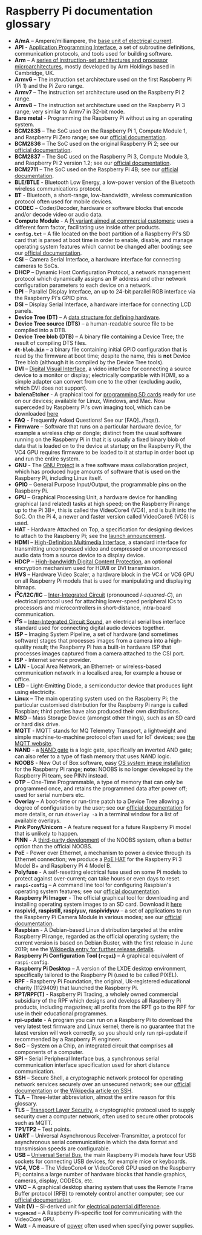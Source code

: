 # Raspberry Pi documentation glossary

- **A/mA** – Ampere/milliampere, the [base unit of electrical current](https://en.wikipedia.org/wiki/Ampere).
- **API** - [Application Programming Interface](https://en.wikipedia.org/wiki/Application_programming_interface), a set of subroutine definitions, communication protocols, and tools used for building software.
- **Arm** – A [series of instruction-set architectures and processor microarchitectures](https://en.wikipedia.org/wiki/Arm_architecture), mostly developed by Arm Holdings based in Cambridge, UK.
- **Armv6** – The instruction set architecture used on the first Raspberry Pi (Pi 1) and the Pi Zero range.
- **Armv7** – The instruction set architecture used on the Raspberry Pi 2 range.
- **Armv8** – The instruction set architecture used on the Raspberry Pi 3 range; very similar to Armv7 in 32-bit mode.
- **Bare metal** - Programming the Raspberry Pi without using an operating system.
- **BCM2835** – The SoC used on the Raspberry Pi 1, Compute Module 1, and Raspberry Pi Zero range; see our [official documentation](../hardware/raspberrypi/bcm2835/README.md).
- **BCM2836** – The SoC used on the original Raspberry Pi 2; see our [official documentation](../hardware/raspberrypi/bcm2836/README.md).
- **BCM2837** – The SoC used on the Raspberry Pi 3, Compute Module 3, and Raspberry Pi 2 version 1.2; see our [official documentation](../hardware/raspberrypi/bcm2837/README.md).
- **BCM2711** – The SoC used on the Raspberry Pi 4B; see our [official documentation](../hardware/raspberrypi/bcm2711/README.md).
- **BLE/BTLE** - Bluetooth Low Energy, a low-power version of the Bluetooth wireless communications protocol.
- **BT** - Bluetooth, a short-range, low-bandwidth, wireless communication protocol often used for mobile devices.
- **CODEC** – Coder/Decoder, hardware or software blocks that encode and/or decode video or audio data.
- **Compute Module** - A [Pi variant aimed at commercial customers](../hardware/computemodule/README.md); uses a different form factor, facilitating use inside other products.
- **`config.txt`** – A file located on the boot partition of a Raspberry Pi's SD card that is parsed at boot time in order to enable, disable, and manage operating system features which cannot be changed after booting; see our [official documentation](../configuration/config-txt/README.md).
- **CSI** – Camera Serial Interface, a hardware interface for connecting cameras to SoCs.
- **DHCP** – Dynamic Host Configuration Protocol, a network management protocol which dynamically assigns an IP address and other network configuration parameters to each device on a network.
- **DPI** – Parallel Display Interface, an up to 24-bit parallel RGB interface via the Raspberry Pi's GPIO pins.
- **DSI** – Display Serial Interface, a hardware interface for connecting LCD panels.
- **Device Tree (DT)** – A [data structure for defining hardware](https://en.wikipedia.org/wiki/Device_tree).
- **Device Tree source (DTS)** – a human-readable source file to be compiled into a DTB.
- **Device Tree blob (DTB)** – A binary file containing a Device Tree; the result of compiling DTS files.
- **`dt-blob.bin`** – a binary file containing initial GPIO configuration that is read by the firmware at boot time; despite the name, this is __not__ Device Tree blob (although it is compiled by the Device Tree tools).
- **DVI** – [Digital Visual Interface](https://en.wikipedia.org/wiki/Digital_Visual_Interface), a video interface for connecting a source device to a monitor or display; electrically compatible with HDMI, so a simple adapter can convert from one to the other (excluding audio, which DVI does not support).
- **balenaEtcher** - A graphical tool for [programming SD cards](../installation/installing-images/README.md) ready for use on our devices; available for Linux, Windows, and Mac. Now superceded by Raspberry Pi's own imaging tool, which can be downloaded [here](https://www.raspberrypi.org/downloads/)
- **FAQ** - Frequently Asked Questions! See our [FAQ]../faqs/).
- **Firmware** – Software that runs on a particular hardware device, for example a wireless chip or dongle; distinct from the usual software running on the Raspberry Pi in that it is usually a fixed binary blob of data that is loaded on to the device at startup; on the Raspberry Pi, the VC4 GPU requires firmware to be loaded to it at startup in order boot up and run the entire system.
- **GNU** - The [GNU Project](https://en.wikipedia.org/wiki/GNU_Project) is a free software mass collaboration project, which has produced huge amounts of software that is used on the Raspberry Pi, including Linux itself.
- **GPIO** – General Purpose Input/Output, the programmable pins on the Raspberry Pi.
- **GPU** – Graphical Processing Unit, a hardware device for handling graphical (and related) tasks at high speed; on the Raspberry Pi range up to the Pi 3B+, this is called the VideoCore4 (VC4), and is built into the SoC. On the Pi 4, a newer and faster version called VideoCore6 (VC6) is used.
- **HAT** - Hardware Attached on Top, a specification for designing devices to attach to the Raspberry Pi; see the [launch announcement](https://www.raspberrypi.org/blog/introducing-raspberry-pi-hats/).
- **HDMI** – [High-Definition Multimedia Interface](https://en.wikipedia.org/wiki/HDMI), a standard interface for transmitting uncompressed video and compressed or uncompressed audio data from a source device to a display device.
- **HDCP** – [High-bandwidth Digital Content Protection](https://en.wikipedia.org/wiki/High-bandwidth_Digital_Content_Protection), an optional encryption mechanism used for HDMI or DVI transmission.
- **HVS** – Hardware Video Scaler, a hardware block in the VC4 or VC6 GPU on all Raspberry Pi models that is used for manipulating and displaying bitmaps.
- **I<sup>2</sup>C/I2C/IIC** – [Inter-Integrated Circuit](https://en.wikipedia.org/wiki/I%C2%B2C) (pronounced _I-squared-C_), an electrical protocol used for attaching lower-speed peripheral ICs to processors and microcontrollers in short-distance, intra-board communication.
- **I<sup>2</sup>S** – [Inter-Integrated Circuit Sound](https://en.wikipedia.org/wiki/I%C2%B2S), an electrical serial bus interface standard used for connecting digital audio devices together.
- **ISP** – Imaging System Pipeline, a set of hardware (and sometimes software) stages that processes images from a camera into a high-quality result; the Raspberry Pi has a built-in hardware ISP that processes images captured from a camera attached to the CSI port.
- **ISP** - Internet service provider.
- **LAN** - Local Area Network, an Ethernet- or wireless-based communication network in a localised area, for example a house or office.
- **LED** – Light-Emitting Diode, a semiconductor device that produces light using electricity.
- **Linux** – The main operating system used on the Raspberry Pi; the particular customised distribution for the Raspberry Pi range is called Raspbian; third parties have also produced their own distributions.
- **MSD** – Mass Storage Device (amongst other things), such as an SD card or hard disk drive.
- **MQTT** - MQTT stands for MQ Telemetry Transport, a lightweight and simple machine-to-machine protocol often used for IoT devices; see [the MQTT website](http://mqtt.org/).
- **NAND** - a [NAND gate](https://en.wikipedia.org/wiki/NAND_gate) is a logic gate, specifically an inverted AND gate; can also refer to a type of flash memory that uses NAND logic.
- **NOOBS** - New Out of Box software, easy [OS system image installation](../installation/noobs.md) for the Raspberry Pi range; **note:** NOOBS is no longer developed by the Raspberry Pi team, see PINN instead.
- **OTP** – One-Time Programmable, a type of memory that can only be programmed once, and retains the programmed data after power off; used for serial numbers etc.
- **Overlay** – A boot-time or run-time patch to a Device Tree allowing a degree of configuration by the user; see our [official documentation](../configuration/device-tree.md) for more details, or run `dtoverlay -a` in a terminal window for a list of available overlays.
- **Pink Pony/Unicorn** - A feature request for a future Raspberry Pi model that is unlikely to happen.
- **PINN** - A [third-party development](https://github.com/procount/pinn) of the NOOBS system, often a better option than the official NOOBS.
- **PoE** - Power over Ethernet, a mechanism to power a device through its Ethernet connection; we produce a [PoE HAT](https://www.raspberrypi.org/products/poe-hat) for the Raspberry Pi 3 Model B+ and Raspberry Pi 4 Model B.
- **Polyfuse** - A self-resetting electrical fuse used on some Pi models to protect against over-current; can take hours or even days to reset.
- **`raspi-config`** – A command line tool for configuring Raspbian's operating system features; see our [official documentation](../configuration/raspi-config.md).
- **Raspberry Pi Imager** - The official graphical tool for downloading and installing operating system images to an SD card. Download it [here](https://www.raspberrypi.org/downloads/)
- **raspivid, raspistill, raspiyuv, raspividyuv** – a set of applications to run the Raspberry Pi Camera Module in various modes; see our [official documentation](../raspbian/applications/camera.md).
- **Raspbian** - A Debian-based Linux distribution targeted at the entire Raspberry Pi range, regarded as the official operating system; the current version is based on Debian Buster, with the first release in June 2019; see the [Wikipedia entry for further release details](https://en.wikipedia.org/wiki/Raspbian).
- **Raspberry Pi Configuration Tool (`rcgui`)** – A graphical equivalent of `raspi-config`.
- **Raspberry Pi Desktop** – A version of the LXDE desktop environment, specifically tailored to the Raspberry Pi (used to be called PIXEL).
- **RPF** - Raspberry Pi Foundation, the original, Uk-registered educational charity (1129409) that launched the Raspberry Pi.
- **RPT/RPF(T)** - Raspberry Pi Trading, a wholely owned commercial subsidiary of the RPF which designs and develops all Raspberry Pi products, including magazines; all profits from the RPT go to the RPF for use in their educational programmes.
- **rpi-update** - A program you can run on a Raspberry Pi to download the very latest test firmware and Linux kernel; there is no guarantee that the latest version will work correctly, so you should only run rpi-update if recommended by a Raspberry Pi engineer.
- **SoC** – System on a Chip, an integrated circuit that comprises all components of a computer.
- **SPI** – Serial Peripheral Interface bus, a synchronous serial communication interface specification used for short distance communication.
- **SSH** – Secure Shell, a cryptographic network protocol for operating network services securely over an unsecured network; see our [official documentation](../remote-access/ssh/README.md) or [the Wikipedia article on SSH](https://en.wikipedia.org/wiki/Secure_Shell).
- **TLA** – Three-letter abbreviation, almost the entire reason for this glossary.
- **TLS** – [Transport Layer Security](https://en.wikipedia.org/wiki/Transport_Layer_Security), a cryptographic protocol used to supply security over a computer network, often used to secure other protocols such as MQTT.
- **TP1/TP2** – Test points.
- **UART** – Universal Asynchronous Receiver-Transmitter, a protocol for asynchronous serial communication in which the data format and transmission speeds are configurable.
- **USB** – [Universal Serial Bus](https://en.wikipedia.org/wiki/USB), the main Raspberry Pi models have four USB sockets for connecting USB devices, for example mice or keyboards.
- **VC4, VC6** – The VideoCore4 or VideoCore6 GPU used on the Raspberry Pi; contains a large number of hardware blocks that handle graphics, cameras, display, CODECs, etc.
- **VNC** – A graphical desktop sharing system that uses the Remote Frame Buffer protocol (RFB) to remotely control another computer; see our [official documentation](../remote-access/vnc/README.md).
- **Volt (V)** – SI-derived unit for [electrical potential difference](https://en.wikipedia.org/wiki/Volt).
- **`vcgencmd`** – A Raspberry Pi–specific tool for communicating with the VideoCore GPU.
- **Watt** - A measure of [power](https://en.wikipedia.org/wiki/Watt) often used when specifying power supplies.

